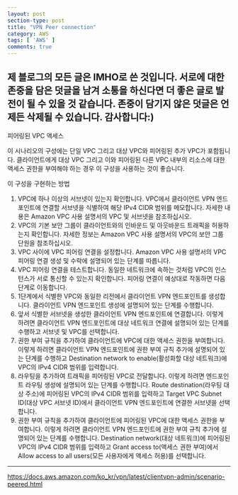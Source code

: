 ```yaml
---
layout: post
section-type: post
title: "VPN Peer connection"
category: AWS
tags: [ 'AWS' ]
comments: true
---
```

제 블로그의 모든 글은 IMHO로 쓴 것입니다.
서로에 대한 존중을 담은 덧글을 남겨 소통을 하신다면 더 좋은 글로 발전이 될 수 있을 것 같습니다.
존중이 담기지 않은 덧글은 언제든 삭제될 수 있습니다.
감사합니다:)
---

피어링된 VPC 액세스

이 시나리오의 구성에는 단일 VPC 그리고 대상 VPC와 피어링된 추가 VPC가 포함됩니다. 클라이언트에게 대상 VPC 그리고 이와 피어링된 다른 VPC 내부의 리소스에 대한 액세스 권한을 부여해야 하는 경우 이 구성을 사용하는 것이 좋습니다.

이 구성을 구현하는 방법

1. VPC에 하나 이상의 서브넷이 있는지 확인합니다. VPC에서 클라이언트 VPN 엔드포인트에 연결할 서브넷을 식별하여 해당 IPv4 CIDR 범위를 메모합니다. 자세한 내용은 Amazon VPC 사용 설명서의 VPC 및 서브넷을 참조하십시오.
2. VPC의 기본 보안 그룹이 클라이언트와의 인바운드 및 아웃바운드 트래픽을 허용하는지 확인합니다. 자세한 정보는 Amazon VPC 사용 설명서의 VPC의 보안 그룹 단원을 참조하십시오.
3. VPC 사이에 VPC 피어링 연결을 설정합니다. Amazon VPC 사용 설명서의 VPC 피어링 연결 생성 및 수락에 설명되어 있는 단계를 따릅니다.
4. VPC 피어링 연결을 테스트합니다. 동일한 네트워크에 속하는 것처럼 VPC의 인스턴스가 서로 통신할 수 있는지 확인합니다. 피어링 연결이 예상대로 작동하면 다음 단계로 이동합니다.
5. 1단계에서 식별한 VPC와 동일한 리전에서 클라이언트 VPN 엔드포인트를 생성합니다. 클라이언트 VPN 엔드포인트 생성에 설명되어 있는 단계를 수행합니다.
6. 앞서 식별한 서브넷을 생성한 클라이언트 VPN 엔드포인트에 연결합니다. 이렇게 하려면 클라이언트 VPN 엔드포인트에 대상 네트워크 연결에 설명되어 있는 단계를 수행하고 서브넷 및 VPC를 선택합니다.
7. 권한 부여 규칙을 추가하여 클라이언트에 VPC에 대한 액세스 권한을 부여합니다. 이렇게 하려면 클라이언트 VPN 엔드포인트에 권한 부여 규칙 추가에 설명되어 있는 단계를 수행하고 Destination network to enable(활성화할 대상 네트워크)에 VPC의 IPv4 CIDR 범위를 입력합니다.
8. 라우팅을 추가하여 트래픽을 피어링된 VPC로 전달합니다. 이렇게 하려면 엔드포인트 라우팅 생성에 설명되어 있는 단계를 수행합니다. Route destination(라우팅 대상 주소)에 피어링된 VPC의 IPv4 CIDR 범위를 입력하고 Target VPC Subnet ID(대상 VPC 서브넷 ID)에서 클라이언트 VPN 엔드포인트에 연결한 서브넷을 선택합니다.
9. 권한 부여 규칙을 추가하여 클라이언트에 피어링된 VPC에 대한 액세스 권한을 부여합니다. 이렇게 하려면 클라이언트 VPN 엔드포인트에 권한 부여 규칙 추가에 설명되어 있는 단계를 수행합니다. Destination network(대상 네트워크)에 피어링된 VPC의 IPv4 CIDR 범위를 입력하고 Grant access to(액세스 권한 부여)에서 Allow access to all users(모든 사용자에게 액세스 허용)를 선택합니다.

---
https://docs.aws.amazon.com/ko_kr/vpn/latest/clientvpn-admin/scenario-peered.html
